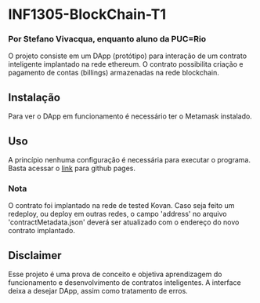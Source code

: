 # INF1305-BlockChain-T1
### Por Stefano Vivacqua, enquanto aluno da PUC=Rio
O projeto consiste em um DApp (protótipo) para interação de um contrato inteligente implantado na rede ethereum. O contrato possibilita criação e pagamento de contas (billings) armazenadas na rede blockchain.

## Instalação
Para ver o  DApp em funcionamento é necessário ter o Metamask instalado.

## Uso
A princípio nenhuma configuração é necessária para executar o programa. Basta acessar o [link](https://stefanovp.github.io/INF1305-BlockChain-T1/) para github pages.

### Nota
O contrato foi implantado na rede de tested Kovan. Caso seja feito um redeploy, ou deploy em outras redes, o campo 'address' no arquivo 'contractMetadata.json' deverá ser atualizado com o endereço do novo contrato implantado.

## Disclaimer
Esse projeto é uma prova de conceito e objetiva aprendizagem do funcionamento e desenvolvimento de contratos inteligentes. A interface deixa a desejar DApp, assim como tratamento de erros.
